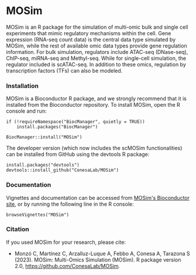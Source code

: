 # MOSim
MOSim is an R package for the simulation of multi-omic bulk and single cell experiments that mimic regulatory mechanisms within the cell. 
Gene expression (RNA-seq count data) is the central data type simulated by MOSim, while the rest of available omic data types 
provide gene regulation information. For bulk simulation, regulators include ATAC-seq (DNase-seq), ChIP-seq, miRNA-seq and Methyl-seq. 
While for single-cell simulation, the regulator included is scATAC-seq. In addition to these omics, 
regulation by transcription factors (TFs) can also be modeled.

### Installation

MOSim is a Bioconductor R package, and we strongly recommend that it is installed from the Bioconductor repository. 
To install MOSim, open the R console and run:

  ```
  if (!requireNamespace("BiocManager", quietly = TRUE)) 
      install.packages("BiocManager")

  BiocManager::install("MOSim")
  ```

The developer version (which now includes the scMOSim functionalities) can be installed from GitHub using the devtools R package:
	
  ```
  install.packages("devtools")
  devtools::install_github("ConesaLab/MOSim")
  ```

### Documentation

Vignettes and documentation can be accessed from [MOSim's Bioconductor site](http://bioconductor.org/packages/release/bioc/html/MOSim.html), 
or by running the following line in the R console:

	browseVignettes("MOSim")


### Citation

If you used MOSim for your research, please cite:

- Monzó C, Martínez C, Arzalluz-Luque A, Febbo A, Conesa A, Tarazona S (2023). MOSim: Multi-Omics Simulation (MOSim). R package version 2.0, https://github.com/ConesaLab/MOSim.
